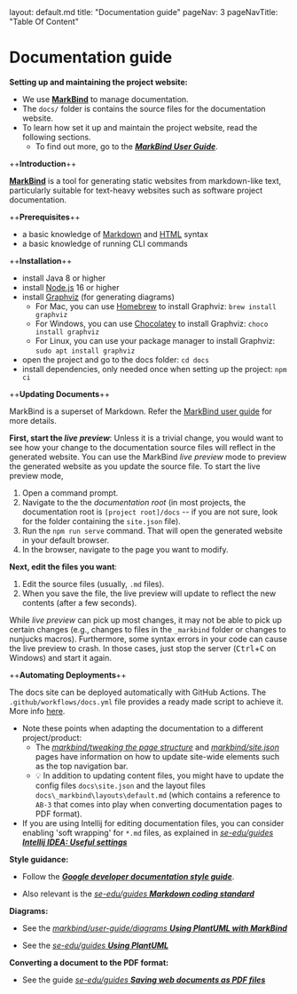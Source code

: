<frontmatter>
  layout: default.md
  title: "Documentation guide"
  pageNav: 3
  pageNavTitle: "Table Of Content"
</frontmatter>

# Documentation guide

**Setting up and maintaining the project website:**

* We use [**MarkBind**](https://markbind.org/) to manage documentation.
* The `docs/` folder is contains the source files for the documentation website.
* To learn how set it up and maintain the project website, read the following sections.
  * To find out more, go to the [_**MarkBind User Guide**_](https://markbind.org/userGuide/gettingStarted.html).


<panel header="##### Getting Started :rocket:" expanded>

++**Introduction**++

<div class="indented">

[**MarkBind**](https://markbind.org/) is a tool for generating static websites from markdown-like text, particularly suitable for text-heavy websites such as software project documentation.
</div>

++**Prerequisites**++

<div class="indented">

  * a basic knowledge of [Markdown](https://www.markdownguide.org/basic-syntax/) and [HTML](https://www.w3schools.com/html/) syntax<br>
  * a basic knowledge of running CLI commands<br>
</div>

++**Installation**++

<div class="indented">

  * install Java 8 or higher
  * install [Node.js](https://nodejs.org) 16 or higher
  * install [Graphviz](https://graphviz.org/download/) (for generating diagrams)
    * For Mac, you can use [Homebrew](https://brew.sh/) to install Graphviz: `brew install graphviz`
    * For Windows, you can use [Chocolatey](https://chocolatey.org/install) to install Graphviz: `choco install graphviz`
    * For Linux, you can use your package manager to install Graphviz: `sudo apt install graphviz`
  * open the project and go to the docs folder: `cd docs`
  * install dependencies, only needed once when setting up the project: `npm ci`
</div>


++**Updating Documents**++

<div class="indented">

  <box type="info" light>

  MarkBind is a superset of Markdown. Refer the [MarkBind user guide](https://markbind.org/userGuide/gettingStarted.html) for more details.
  </box>

  **First, start the _live preview_**: Unless it is a trivial change, you would want to see how your change to the documentation source files will reflect in the generated website. You can use the MarkBind _live preview_ mode to preview the generated website as you update the source file. To start the live preview mode,
  1. Open a command prompt.
  1. Navigate to the the _documentation root_ (in most projects, the documentation root is `[project root]/docs` -- if you are not sure, look for the folder containing the `site.json` file).
  1. Run the `npm run serve` command. That will open the generated website in your default browser.
  1. In the browser, navigate to the page you want to modify.

  **Next, edit the files you want**:
  1. Edit the source files (usually, `.md` files).
  1. When you save the file, the live preview will update to reflect the new contents (after a few seconds).

  <box type="warning" seamless>

  While _live preview_ can pick up most changes, it may not be able to pick up certain changes (e.g., changes to files in the `_markbind` folder or changes to nunjucks macros). Furthermore, some syntax errors in your code can cause the live preview to crash. In those cases, just stop the server (<kbd>Ctrl</kbd>+<kbd>C</kbd> on Windows) and start it again.
  </box>

</div>

++**Automating Deployments**++

<div class="indented">

  The docs site can be deployed automatically with GitHub Actions. The `.github/workflows/docs.yml` file provides a ready made script to achieve it. More info [here](https://markbind.org/userGuide/deployingTheSite.html#deploying-via-github-actions).
</div>

</panel>

* Note these points when adapting the documentation to a different project/product:
  * The [_markbind/tweaking the page structure_](https://markbind.org/userGuide/tweakingThePageStructure.html) and [_markbind/site.json_](https://markbind.org/userGuide/siteJsonFile.html) pages have information on how to update site-wide elements such as the top navigation bar.
  * :bulb: In addition to updating content files, you might have to update the config files `docs\site.json` and the layout files `docs\_markbind\layouts\default.md` (which contains a reference to `AB-3` that comes into play when converting documentation pages to PDF format).
* If you are using Intellij for editing documentation files, you can consider enabling 'soft wrapping' for `*.md` files, as explained in [_se-edu/guides **Intellij IDEA: Useful settings**_](https://se-education.org/guides/tutorials/intellijUsefulSettings.html#enabling-soft-wrapping)


**Style guidance:**

* Follow the [**_Google developer documentation style guide_**](https://developers.google.com/style).

* Also relevant is the [_se-edu/guides **Markdown coding standard**_](https://se-education.org/guides/conventions/markdown.html)

**Diagrams:**

* See the [_markbind/user-guide/diagrams **Using PlantUML with MarkBind**_](https://markbind.org/userGuide/components/imagesAndDiagrams.html#diagrams)

* See the [_se-edu/guides **Using PlantUML**_](https://se-education.org/guides/tutorials/plantUml.html)

**Converting a document to the PDF format:**

* See the guide [_se-edu/guides **Saving web documents as PDF files**_](https://se-education.org/guides/tutorials/savingPdf.html)
